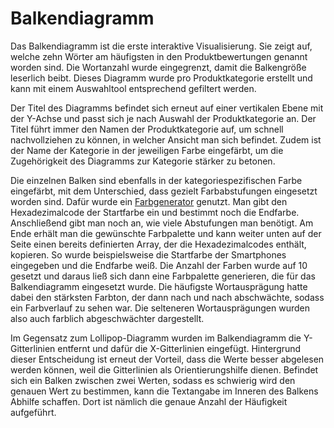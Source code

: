# Balkendiagramm

Das Balkendiagramm ist die erste interaktive Visualisierung. Sie zeigt auf, welche zehn Wörter am häufigsten in den Produktbewertungen genannt worden sind. Die Wortanzahl wurde eingegrenzt, damit die Balkengröße leserlich beibt. Dieses Diagramm wurde pro Produktkategorie erstellt und kann mit einem Auswahltool entsprechend gefiltert werden.

Der Titel des Diagramms befindet sich erneut auf einer vertikalen Ebene mit der Y-Achse und passt sich je nach Auswahl der Produktkategorie an. Der Titel führt immer den Namen der Produktkategorie auf, um schnell nachvollziehen zu können, in welcher Ansicht man sich befindet. Zudem ist der Name der Kategorie in der jeweiligen Farbe eingefärbt, um die Zugehörigkeit des Diagramms zur Kategorie stärker zu betonen. 

Die einzelnen Balken sind ebenfalls in der kategoriespezifischen Farbe eingefärbt, mit dem Unterschied, dass gezielt Farbabstufungen eingesetzt worden sind. Dafür wurde ein [Farbgenerator](http://werner-zenk.de/tools/farbverlauf.php?Farbe1=00F7FF&Farbe2=FFFFFF&laenge=10#form) genutzt. Man gibt den Hexadezimalcode der Startfarbe ein und bestimmt noch die Endfarbe. Anschließend gibt man noch an, wie viele Abstufungen man benötigt. Am Ende erhält man die gewünschte Farbpalette und kann weiter unten auf der Seite einen bereits definierten Array, der die Hexadezimalcodes enthält, kopieren. 
So wurde beispielsweise die Startfarbe der Smartphones eingegeben und die Endfarbe weiß. Die Anzahl der Farben wurde auf 10 gesetzt und daraus ließ sich dann eine Farbpalette generieren, die für das Balkendiagramm eingesetzt wurde. Die häufigste Wortausprägung hatte dabei den stärksten Farbton, der dann nach und nach abschwächte, sodass ein Farbverlauf zu sehen war. Die selteneren Wortausprägungen wurden also auch farblich abgeschwächter dargestellt.

Im Gegensatz zum Lollipop-Diagramm wurden im Balkendiagramm die Y-Gitterlinien entfernt und dafür die X-Gitterlinien eingefügt. Hintergrund dieser Entscheidung ist erneut der Vorteil, dass die Werte besser abgelesen werden können, weil die Gitterlinien als Orientierungshilfe dienen. Befindet sich ein Balken zwischen zwei Werten, sodass es schwierig wird den genauen Wert zu bestimmen, kann die Textangabe im Inneren des Balkens Abhilfe schaffen. Dort ist nämlich die genaue Anzahl der Häufigkeit aufgeführt.